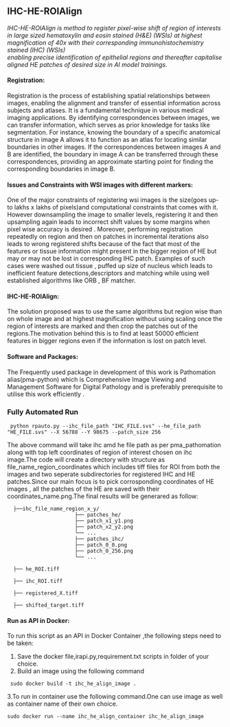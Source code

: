 ## IHC-HE-ROIAlign 

 _IHC-HE-ROIAlign is method to register pixel-wise shift of region of interests in large sized hematoxylin and eosin stained (H&E) (WSIs) at highest magnification of 40x with their corresponding immunohistochemistry stained (IHC) (WSIs)      
   enabling precise identification of epithelial regions and thereafter capitalise aligned HE patches of desired size in AI model trainings._







#### Registration: 
Registration is the process of establishing spatial relationships between images, enabling the alignment and transfer of essential information across subjects and atlases. It is a fundamental technique in various medical imaging applications. By identifying correspondences between images, we can transfer information, which serves as prior knowledge for tasks like segmentation. For instance, knowing the boundary of a specific anatomical structure in image A allows it to function as an atlas for locating similar boundaries in other images. If the correspondences between images A and B are identified, the boundary in image A can be transferred through these correspondences, providing an approximate starting point for finding the corresponding boundaries in image B.

#### Issues and Constraints with WSI images with different markers:
One of the major constraints of registering wsi images is the size(goes up-to lakhs x lakhs of pixels)and computational constraints that comes with it. However downsampling the image to smaller levels, registering it and then upsampling again leads to incorrect shift values by some margins when pixel wise accuracy  is desired . Moreover, performing registration repeatedly on region and then on patches in incremental iterations  also leads to wrong registered shifts because of the fact that most of the features or tissue information might present in the bigger region of HE but may or may not be lost in corresponding IHC patch. Examples of such  cases were washed out tissue , puffed up size of nucleus which leads to inefficient feature detections,descriptors and matching  while using well established algorithms like ORB , BF matcher.






#### IHC-HE-ROIAlign:
The solution proposed was to use the same algorithms but region wise than on whole image and at highest magnification without using scaling once the region of interests are marked and then crop the patches out of the regions.The motivation behind this is to find at least 50000 efficient features in bigger regions even if the information is lost on patch level. 

#### Software and Packages:
The Frequently used package in development of this work is Pathomation alias(pma-python) which is Comprehensive Image Viewing and Management Software for Digital Pathology and is preferably prerequisite to utilise this work efficiently .

### Fully Automated Run
>
     python rpauto.py --ihc_file_path "IHC_FILE.svs" --he_file_path "HE_FILE.svs" --X 56788 --Y 98675 --patch_size 256

The above command will take ihc amd he file path as per pma_pathomation along with top left coordinates of region of interest chosen on ihc image.The code will create a directory with structure as  file_name_region_coordinates which includes tiff files for ROI from both the images and two seperate subdirectories for registered IHC and HE patches.Since our main focus is to pick corrosponding coordinates of HE images , all the patches of the HE are saved with their coordinates_name.png.The final results will be generared as follow:

>
>
    
      ├──ihc_file_name_region_x_y/
                          ├── patches_he/
    		              ├── patch_x1_y1.png
    		              ├── patch_x2_y2.png
    		              └── ...
                          ├── patches_ihc/
    		              ├── patch_0_0.png
    		              ├── patch_0_256.png
    		              └── ...
      
      ├── he_ROI.tiff

      ├── ihc_ROI.tiff

      ├── registered_X.tiff

      ├── shifted_target.tiff


 

#### Run as API in Docker:
To run this script as an API in Docker Container ,the following steps need to be taken:
1. Save the docker file,irapi.py,requirement.txt scripts in folder of your choice.
2. Build an image using the following command
>
     sudo docker build -t ihc_he_align_image .

3.To run in container use the following command.One can use image as well as container name of their own choice.
>
    sudo docker run --name ihc_he_align_container ihc_he_align_image 
        

        
    		
	


